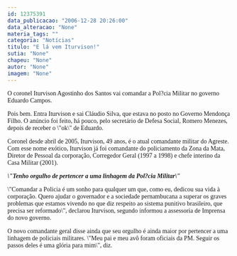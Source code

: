 ```yaml
---
id: 12375391
data_publicacao: "2006-12-28 20:26:00"
data_alteracao: "None"
materia_tags: ""
categoria: "Notícias"
titulo: "E lá vem Iturvison!"
sutia: "None"
chapeu: "None"
autor: "None"
imagem: "None"
---
```

<p><P><FONT face=Verdana>O coronel Iturvison Agostinho dos Santos vai comandar a Pol?cia Militar no governo Eduardo Campos. </FONT></P></p>
<p><P><FONT face=Verdana>Pois bem. Entra Iturvison e sai Cláudio Silva, que estava no posto no Governo Mendonça Filho. </FONT><FONT face=Verdana>O anúncio foi feito, há pouco, pelo secretário de Defesa Social, Romero Menezes, depois de receber&nbsp;o \"ok\" de Eduardo. </FONT></P></p>
<p><P><FONT face=Verdana>Coronel desde abril de 2005, Iturvison,&nbsp;49 anos, é o atual comandante militar do Agreste. </FONT><FONT face=Verdana>Com esse nome exótico, Iturvison já foi comandante do policiamento da Zona da Mata, Diretor de Pessoal da corporação, Corregedor Geral (1997 a 1998) e chefe interino da Casa Militar (2001). </FONT></P></p>
<p><P><FONT face=Verdana><EM><STRONG>\"Tenho&nbsp;orgulho de&nbsp;pertencer a&nbsp;uma linhagem da Pol?cia Militar\"</STRONG></EM>&nbsp;</FONT></P></p>
<p><P><FONT face=Verdana>\"Comandar a Policia é um sonho para qualquer um que, como eu, dedicou sua vida à corporação. Quero ajudar o governador e a sociedade pernambucana a superar os graves problemas que estamos vivendo no que diz respeito ao sistema punitivo brasileiro, que precisa ser reformado\", declarou Iturvison, segundo informou a assessoria de Imprensa do novo governo. </FONT></P></p>
<p><P><FONT face=Verdana>O novo comandante geral disse ainda que seu orgulho é ainda maior por pertencer a uma linhagem de policiais militares. \"Meu pai e meu avô foram oficiais da PM. Seguir os passos deles é uma glória para mim\", diz.</FONT></P> </p>
